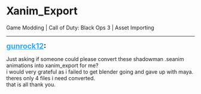 # Xanim_Export
Game Modding | Call of Duty: Black Ops 3 | Asset Importing

---
<p class="archive-user"><strong style="font-size: 1.4em;"><span style="text-decoration: underline;text-decoration-color: #34a7f9;"><span style="color:#34a7f9;">gunrock12</span></span>:</strong></p>

<p class="archive-post">Just asking if someone could please convert these  shadowman .seanim animations into xanim_export for me?<br />i would very grateful as i failed to get blender going and gave up with maya. theres only 4 files i need converted.<br />that is all thank you.</p>
